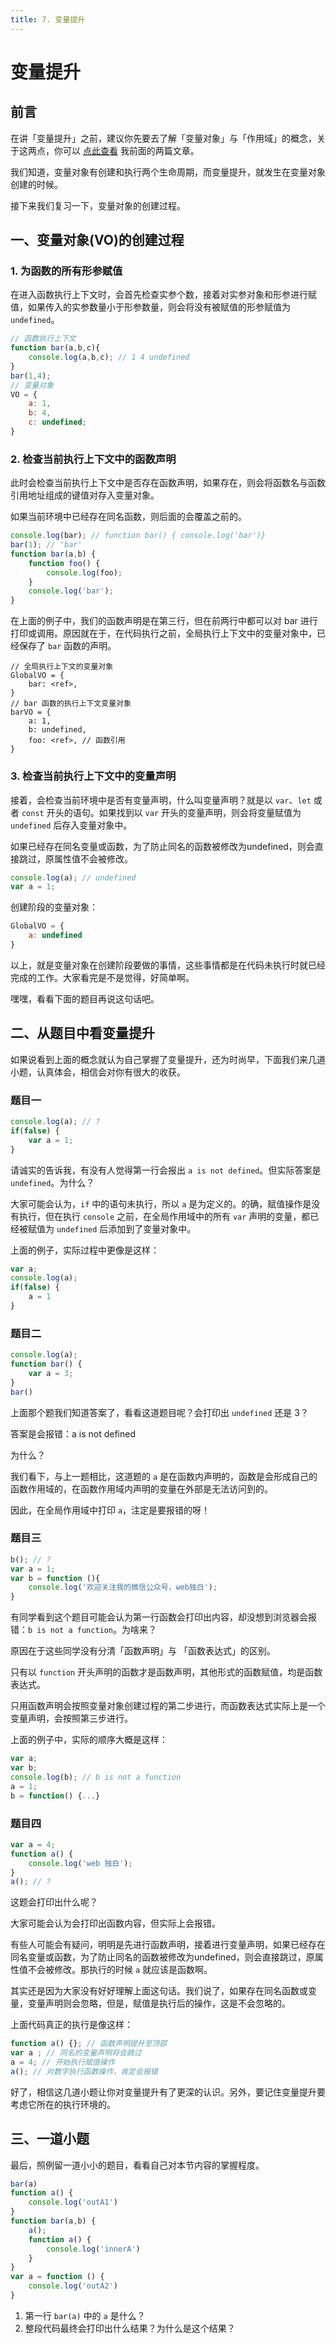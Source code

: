 ```yaml
---
title: 7. 变量提升
---
```


# 变量提升

## 前言

在讲「变量提升」之前，建议你先要去了解「变量对象」与「作用域」的概念，关于这两点，你可以 [点此查看](https://github.com/YoungLightMing/MyBlog) 我前面的两篇文章。

我们知道，变量对象有创建和执行两个生命周期，而变量提升，就发生在变量对象创建的时候。

接下来我们复习一下，变量对象的创建过程。

## 一、变量对象(VO)的创建过程

### 1. 为函数的所有形参赋值

在进入函数执行上下文时，会首先检查实参个数，接着对实参对象和形参进行赋值，如果传入的实参数量小于形参数量，则会将没有被赋值的形参赋值为 `undefined`。
```js
// 函数执行上下文
function bar(a,b,c){
    console.log(a,b,c); // 1 4 undefined
}
bar(1,4);
// 变量对象
VO = {
    a: 1,
    b: 4,
    c: undefined;
}
```
### 2. 检查当前执行上下文中的函数声明
此时会检查当前执行上下文中是否存在函数声明，如果存在，则会将函数名与函数引用地址组成的键值对存入变量对象。

如果当前环境中已经存在同名函数，则后面的会覆盖之前的。

```js
console.log(bar); // function bar() { console.log('bar')}
bar(1); // 'bar'
function bar(a,b) {
    function foo() {
        console.log(foo);
    }
    console.log('bar');
}
```
在上面的例子中，我们的函数声明是在第三行，但在前两行中都可以对 bar 进行打印或调用。原因就在于，在代码执行之前，全局执行上下文中的变量对象中，已经保存了 `bar` 函数的声明。

```
// 全局执行上下文的变量对象
GlobalVO = {
    bar: <ref>,
}
// bar 函数的执行上下文变量对象
barVO = {
    a: 1,
    b: undefined,
    foo: <ref>, // 函数引用
}
```
### 3. 检查当前执行上下文中的变量声明

接着，会检查当前环境中是否有变量声明，什么叫变量声明？就是以 `var`、`let` 或者 `const` 开头的语句。如果找到以 `var` 开头的变量声明，则会将变量赋值为 `undefined` 后存入变量对象中。

如果已经存在同名变量或函数，为了防止同名的函数被修改为undefined，则会直接跳过，原属性值不会被修改。

```js
console.log(a); // undefined
var a = 1;
```
创建阶段的变量对象：

```js
GlobalVO = {
    a: undefined
}
```

以上，就是变量对象在创建阶段要做的事情，这些事情都是在代码未执行时就已经完成的工作。大家看完是不是觉得，好简单啊。

嘿嘿，看看下面的题目再说这句话吧。

## 二、从题目中看变量提升

如果说看到上面的概念就认为自己掌握了变量提升，还为时尚早，下面我们来几道小题，认真体会，相信会对你有很大的收获。

###  题目一

```js
console.log(a); // ?
if(false) {
    var a = 1;
}
```
请诚实的告诉我，有没有人觉得第一行会报出 `a is not defined`。但实际答案是 `undefined`。为什么？

大家可能会认为，`if` 中的语句未执行，所以 `a` 是为定义的。的确，赋值操作是没有执行，但在执行 `console` 之前，在全局作用域中的所有 `var` 声明的变量，都已经被赋值为 `undefined` 后添加到了变量对象中。 

上面的例子，实际过程中更像是这样：

```js
var a;
console.log(a);
if(false) {
    a = 1
}
```

### 题目二
```js
console.log(a);
function bar() {
    var a = 3;
}
bar()
```
上面那个题我们知道答案了，看看这道题目呢？会打印出 `undefined` 还是 3？

答案是会报错：a is not defined

为什么？

我们看下，与上一题相比，这道题的 `a` 是在函数内声明的，函数是会形成自己的函数作用域的，在函数作用域内声明的变量在外部是无法访问到的。

因此，在全局作用域中打印 `a`，注定是要报错的呀！
### 题目三

```js
b(); // ?
var a = 1;
var b = function (){
    console.log('欢迎关注我的微信公众号，web独白');
}
```
有同学看到这个题目可能会认为第一行函数会打印出内容，却没想到浏览器会报错：`b is not a function`。为啥来？

原因在于这些同学没有分清「函数声明」与 「函数表达式」的区别。

只有以 `function` 开头声明的函数才是函数声明，其他形式的函数赋值，均是函数表达式。

只用函数声明会按照变量对象创建过程的第二步进行，而函数表达式实际上是一个变量声明，会按照第三步进行。

上面的例子中，实际的顺序大概是这样：

```js
var a;
var b;
console.log(b); // b is not a function
a = 1;
b = function() {...}
```

### 题目四

```js
var a = 4;
function a() {
    console.log('web 独白');
}
a(); // ?
```
这题会打印出什么呢？

大家可能会认为会打印出函数内容，但实际上会报错。

有些人可能会有疑问，明明是先进行函数声明，接着进行变量声明，如果已经存在同名变量或函数，为了防止同名的函数被修改为undefined，则会直接跳过，原属性值不会被修改。那执行的时候 `a` 就应该是函数啊。 

其实还是因为大家没有好好理解上面这句话。我们说了，如果存在同名函数或变量，变量声明则会忽略，但是，赋值是执行后的操作，这是不会忽略的。

上面代码真正的执行是像这样：

```js
function a() {}; // 函数声明提升至顶部
var a ; // 同名的变量声明将会跳过
a = 4; // 开始执行赋值操作
a(); // 对数字执行函数操作，肯定会报错
```



好了，相信这几道小题让你对变量提升有了更深的认识。另外，要记住变量提升要考虑它所在的执行环境的。


## 三、一道小题

最后，照例留一道小小的题目，看看自己对本节内容的掌握程度。

```js
bar(a)
function a() {
    console.log('outA1')
}
function bar(a,b) {
    a();
    function a() {
        console.log('innerA')
    }
}
var a = function () {
    console.log('outA2')
}
```
1. 第一行 `bar(a)` 中的 `a` 是什么？
2. 整段代码最终会打印出什么结果？为什么是这个结果？

